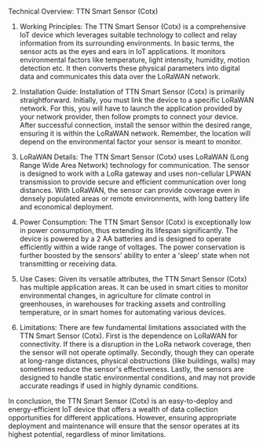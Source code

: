 Technical Overview: TTN Smart Sensor (Cotx)

1. Working Principles:
The TTN Smart Sensor (Cotx) is a comprehensive IoT device which leverages suitable technology to collect and relay information from its surrounding environments. In basic terms, the sensor acts as the eyes and ears in IoT applications. It monitors environmental factors like temperature, light intensity, humidity, motion detection etc. It then converts these physical parameters into digital data and communicates this data over the LoRaWAN network.

2. Installation Guide:
Installation of TTN Smart Sensor (Cotx) is primarily straightforward. Initially, you must link the device to a specific LoRaWAN network. For this, you will have to launch the application provided by your network provider, then follow prompts to connect your device. After successful connection, install the sensor within the desired range, ensuring it is within the LoRaWAN network. Remember, the location will depend on the environmental factor your sensor is meant to monitor.

3. LoRaWAN Details:
The TTN Smart Sensor (Cotx) uses LoRaWAN (Long Range Wide Area Network) technology for communication. The sensor is designed to work with a LoRa gateway and uses non-cellular LPWAN transmission to provide secure and efficient communication over long distances. With LoRaWAN, the sensor can provide coverage even in densely populated areas or remote environments, with long battery life and economical deployment.

4. Power Consumption:
The TTN Smart Sensor (Cotx) is exceptionally low in power consumption, thus extending its lifespan significantly. The device is powered by a 2 AA batteries and is designed to operate efficiently within a wide range of voltages. The power conservation is further boosted by the sensors’ ability to enter a 'sleep' state when not transmitting or receiving data.

5. Use Cases:
Given its versatile attributes, the TTN Smart Sensor (Cotx) has multiple application areas. It can be used in smart cities to monitor environmental changes, in agriculture for climate control in greenhouses, in warehouses for tracking assets and controlling temperature, or in smart homes for automating various devices.

6. Limitations:
There are few fundamental limitations associated with the TTN Smart Sensor (Cotx). First is the dependence on LoRaWAN for connectivity. If there is a disruption in the LoRa network coverage, then the sensor will not operate optimally. Secondly, though they can operate at long-range distances, physical obstructions (like buildings, walls) may sometimes reduce the sensor's effectiveness. Lastly, the sensors are designed to handle static environmental conditions, and may not provide accurate readings if used in highly dynamic conditions.

In conclusion, the TTN Smart Sensor (Cotx) is an easy-to-deploy and energy-efficient IoT device that offers a wealth of data collection opportunities for different applications. However, ensuring appropriate deployment and maintenance will ensure that the sensor operates at its highest potential, regardless of minor limitations.